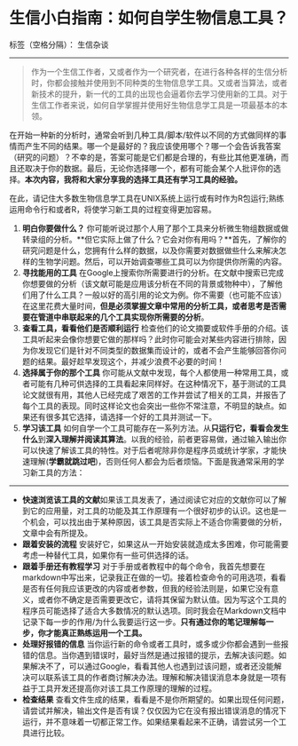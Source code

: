 # 生信小白指南：如何自学生物信息工具？

标签（空格分隔）： 生信杂谈

---

> 作为一个生信工作者，又或者作为一个研究者，在进行各种各样的生信分析时，你都会接触并使用到不同种类的生物信息学工具。又或者当算法，或者新技术的提升，新一代的工具的出现也会逼着你去学习使用新的工具。对于生信工作者来说，如何自学掌握并使用好生物信息学工具是一项最基本的本领。

在开始一种新的分析时，通常会听到几种工具/脚本/软件以不同的方式做同样的事情而产生不同的结果。哪一个是最好的？我应该使用哪个？哪一个会告诉我答案（研究的问题）？不幸的是，答案可能是它们都是合理的，有些比其他更准确，而且还取决于你的数据。最后，无论你选择哪一个，都有可能会某个人批评你的选择。**本次内容，我将和大家分享我的选择工具还有学习工具的经验。**

在此，请记住大多数生物信息学工具在UNIX系统上运行或有时作为R包运行;熟练运用命令行和或者R，将使学习新工具的过程变得更加容易。

 1. **明白你要做什么？**
你可能听说过那个人用了那个工具来分析微生物组数据或做转录组的分析。**但它实际上做了什么？它会对你有用吗？**首先，了解你的研究问题是什么，您拥有什么样的数据，以及你需要对数据做些什么来解决怎样的生物学问题。然后，可以开始调查哪些工具可以为你提供你所需的内容。
 2.  **寻找能用的工具**
在Google上搜索你所需要进行的分析。在文献中搜索已完成你想要做的分析（该文献可能是应用该分析在不同的背景或物种中），了解他们用了什么工具？一般以好的高引用的论文为例。你不需要（也可能不应该）在这里花费大量时间，**但是必须掌握文章中常用的分析工具，或者思考是否需要在管道中串联起来的几个工具实现你所需要的分析**。
 3. **查看工具，看看他们是否顺利运行**
 检查他们的论文摘要或软件手册的介绍。该工具听起来会像你想要它做的那样吗？此时你可能会对某些内容进行排除，因为你发现它们是针对不同类型的数据集而设计的，或者不会产生能够回答你问题的结果。最好趁早发现这个，并减少浪费不必要的时间！
 4. **选择属于你的那个工具**
你可能从文献中发现，每个人都使用一种常用工具，或者可能有几种可供选择的工具看起来同样好。在这种情况下，基于测试的工具论文就很有用，其他人已经完成了艰苦的工作并尝试了相关的工具，并报告了每个工具的表现。同时这样论文也会突出一些你不常注意，不明显的缺点。如果还有很多其它选择，请选择一个好的工具并测试一下。
 5. **学习该工具**
如何自学一个工具可能存在一系列方法。从**只运行它，看看会发生什么**到**深入理解并阅读其算法**。以我的经验，前者更容易做，通过输入输出你可以快速了解该工具的特性。对于后者呢除非你是程序员或统计学家，才能快速理解(**学霸就跳过吧**)，否则任何人都会为后者烦恼。下面是我通常采用的学习新工具的方法：
    


----------

 - **快速浏览该工具的文献**如果该工具发表了，通过阅读它对应的文献你可以了解到它的应用量，对工具的功能及其工作原理有一个很好初步的认识。这也是一个机会，可以找出由于某种原因，该工具是否实际上不适合你需要做的分析，文章中会有所提及。
 - **跟着安装的流程**
安装好它，如果这从一开始安装就造成太多困难，你可能需要考虑一种替代工具，如果你有一些可供选择的话。
 - **跟着手册还有教程学习**
对于手册或者教程中的每个命令，我首先想要在markdown中写出来，记录我正在做的一切。接着检查命令的可用选项，看看是否有任何我应该更改的内容或者参数，但我的经验法则是，如果它没有意义，或者你不确定是否需要更改它，请将其保留为默认值。因为写这个工具的程序员可能选择了适合大多数情况的默认选项。同时我会在Markdown文档中记录下每一步的作用/为什么我要运行这一步。**只有通过你的笔记理解每一步，你才能真正熟练运用一个工具。**
 - **处理好报错的信息**
当你运行新的命令或者工具时，或多或少你都会遇到一些报错的信息。当你遇到错误时，最好当然是通过报错的提示，去解决该问题。如果解决不了，可以通过Google，看看其他人也遇到过该问题，或者还没能解决可以联系该工具的作者商讨解决办法。理解和解决错误消息本身就是一项有益于工具开发还提高你对该工具工作原理的理解的过程。
 - **检查结果**
查看文件生成的结果，看看是不是你所期望的。如果出现任何问题，请尝试并解决，输出文件是否有误？仅仅因为它在没有报出错误消息的情况下运行，并不意味着一切都正常工作。如果结果看起来不正确，请尝试另一个工具进行比较。
 
 

 
 

 
 
